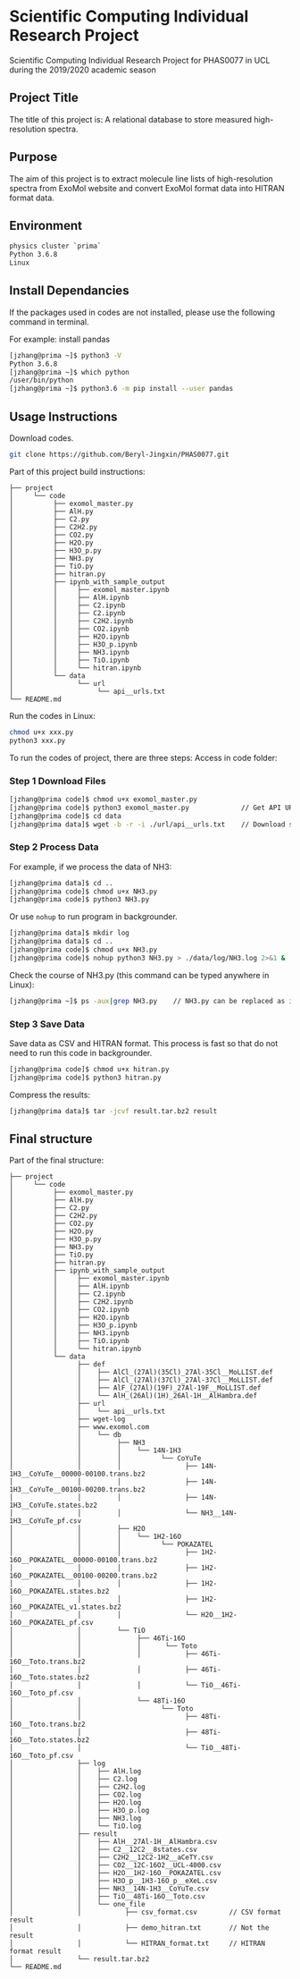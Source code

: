 # Scientific Computing Individual Research Project

Scientific Computing Individual Research Project for PHAS0077 in UCL during the 2019/2020 academic season


## Project Title

The title of this project is:
A relational database to store measured high-resolution spectra.


## Purpose

The aim of this project is to extract molecule line lists of high-resolution spectra from ExoMol website and convert ExoMol format data into HITRAN format data.


## Environment

```bash
physics cluster `prima`
Python 3.6.8
Linux
```


## Install Dependancies

If the packages used in codes are not installed, please use the following command in terminal.

For example: install pandas

```bash
[jzhang@prima ~]$ python3 -V
Python 3.6.8
[jzhang@prima ~]$ which python
/user/bin/python
[jzhang@prima ~]$ python3.6 -m pip install --user pandas
```

## Usage Instructions

Download codes.

```bash
git clone https://github.com/Beryl-Jingxin/PHAS0077.git
```

Part of this project build instructions:

```
├── project
│     └── code
│          ├── exomol_master.py   
│          ├── AlH.py                    
│          ├── C2.py                        
│          ├── C2H2.py                  
│          ├── CO2.py                   
│          ├── H2O.py
│          ├── H3O_p.py                    
│          ├── NH3.py                        
│          ├── TiO.py                                  
│          ├── hitran.py
│          ├── ipynb_with_sample_output
│          │     ├── exomol_master.ipynb
│          │     ├── AlH.ipynb
│          │     ├── C2.ipynb
│          │     ├── C2.ipynb
│          │     ├── C2H2.ipynb
│          │     ├── CO2.ipynb
│          │     ├── H2O.ipynb
│          │     ├── H3O_p.ipynb
│          │     ├── NH3.ipynb
│          │     ├── TiO.ipynb
│          │     └── hitran.ipynb
│          └── data
│                └── url
│                     └── api__urls.txt
└── README.md
```

Run the codes in Linux:

```bash
chmod u+x xxx.py
python3 xxx.py
```

To run the codes of project, there are three steps:
Access in code folder:

###  Step 1    Download Files

```bash
[jzhang@prima code]$ chmod u+x exomol_master.py
[jzhang@prima code]$ python3 exomol_master.py             // Get API URLs and download def files
[jzhang@prima code]$ cd data
[jzhang@prima data]$ wget -b -r -i ./url/api__urls.txt    // Download states and trans files in backgrounder
```

###  Step 2    Process Data

For example, if we process the data of NH3:

```bash
[jzhang@prima data]$ cd ..
[jzhang@prima code]$ chmod u+x NH3.py
[jzhang@prima code]$ python3 NH3.py
```

Or use `nohup` to run program in backgrounder.

```bash
[jzhang@prima data]$ mkdir log
[jzhang@prima data]$ cd ..
[jzhang@prima code]$ chmod u+x NH3.py
[jzhang@prima code]$ nohup python3 NH3.py > ./data/log/NH3.log 2>&1 &
```

Check the course of NH3.py (this command can be typed anywhere in Linux):

```bash
[jzhang@prima ~]$ ps -aux|grep NH3.py    // NH3.py can be replaced as its PID
```

###  Step 3    Save Data

Save data as CSV and HITRAN format. This process is fast so that do not need to run this code in backgrounder.

```bash
[jzhang@prima code]$ chmod u+x hitran.py
[jzhang@prima code]$ python3 hitran.py
```

Compress the results:

```bash
[jzhang@prima data]$ tar -jcvf result.tar.bz2 result
```

## Final structure

Part of the final structure:

```
├── project
│     └── code
│          ├── exomol_master.py   
│          ├── AlH.py                    
│          ├── C2.py                        
│          ├── C2H2.py                  
│          ├── CO2.py                   
│          ├── H2O.py
│          ├── H3O_p.py                    
│          ├── NH3.py                        
│          ├── TiO.py                                  
│          ├── hitran.py
│          ├── ipynb_with_sample_output
│          │     ├── exomol_master.ipynb
│          │     ├── AlH.ipynb
│          │     ├── C2.ipynb
│          │     ├── C2H2.ipynb
│          │     ├── CO2.ipynb
│          │     ├── H2O.ipynb
│          │     ├── H3O_p.ipynb
│          │     ├── NH3.ipynb
│          │     ├── TiO.ipynb
│          │     └── hitran.ipynb
│          └── data
│                ├── def
│                │    ├── AlCl_(27Al)(35Cl)_27Al-35Cl__MoLLIST.def
│                │    ├── AlCl_(27Al)(37Cl)_27Al-37Cl__MoLLIST.def
│                │    ├── AlF_(27Al)(19F)_27Al-19F__MoLLIST.def
│                │    └── AlH_(26Al)(1H)_26Al-1H__AlHambra.def
│                ├── url
│                │    └── api__urls.txt
│                ├── wget-log
│                ├── www.exomol.com
│                │    └── db
│                │         ├── NH3    
│                │         │    └── 14N-1H3
│                │         │          └── CoYuTe
│                │         │                ├── 14N-1H3__CoYuTe__00000-00100.trans.bz2
│                │         │                ├── 14N-1H3__CoYuTe__00100-00200.trans.bz2
│                │         │                ├── 14N-1H3__CoYuTe.states.bz2
│                │         │                └── NH3__14N-1H3__CoYuTe_pf.csv
│                │         ├── H2O    
│                │         │    └── 1H2-16O
│                │         │          └── POKAZATEL
│                │         │                ├── 1H2-16O__POKAZATEL__00000-00100.trans.bz2
│                │         │                ├── 1H2-16O__POKAZATEL__00100-00200.trans.bz2
│                │         │                ├── 1H2-16O__POKAZATEL.states.bz2
│                │         │                ├── 1H2-16O__POKAZATEL_v1.states.bz2
│                │         │                └── H2O__1H2-16O__POKAZATEL_pf.csv
│                │         └── TiO    
│                │              ├── 46Ti-16O
│                │              │      └── Toto
│                │              │           ├── 46Ti-16O__Toto.trans.bz2
│                │              │           ├── 46Ti-16O__Toto.states.bz2
│                │              │           └── TiO__46Ti-16O__Toto_pf.csv
│                │              └── 48Ti-16O
│                │                    └── Toto
│                │                          ├── 48Ti-16O__Toto.trans.bz2
│                │                          ├── 48Ti-16O__Toto.states.bz2
│                │                          └── TiO__48Ti-16O__Toto_pf.csv
│                ├── log
│                │    ├── AlH.log
│                │    ├── C2.log
│                │    ├── C2H2.log
│                │    ├── CO2.log
│                │    ├── H2O.log
│                │    ├── H3O_p.log
│                │    ├── NH3.log
│                │    └── TiO.log
│                ├── result
│                │    ├── AlH__27Al-1H__AlHambra.csv
│                │    ├── C2__12C2__8states.csv
│                │    ├── C2H2__12C2-1H2__aCeTY.csv
│                │    ├── CO2__12C-16O2__UCL-4000.csv
│                │    ├── H2O__1H2-16O__POKAZATEL.csv
│                │    ├── H3O_p__1H3-16O_p__eXeL.csv
│                │    ├── NH3__14N-1H3__CoYuTe.csv
│                │    ├── TiO__48Ti-16O__Toto.csv
│                │    └── one_file
│                │           ├── csv_format.csv        // CSV format result
│                │           ├── demo_hitran.txt       // Not the result
│                │           └── HITRAN_format.txt     // HITRAN format result
│                └── result.tar.bz2     
└── README.md
```
